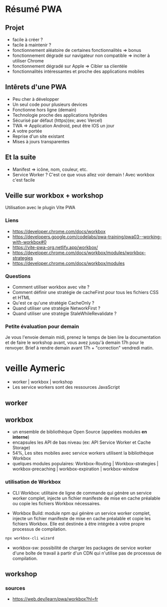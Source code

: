 # Résumé PWA

## Projet

- facile à créer ?
- facile à maintenir ?
- fonctionnement aléatoire de certaines fonctionnalités => bonus
- fonctionnement dégradé sur navigateur non compatible => inciter à utiliser Chrome
- fonctionnement dégradé sur Apple => Cibler sa clientèle
- fonctionnalités intéressantes et proche des applications mobiles

## Intêrets d'une PWA

- Peu cher à développer
- Un seul code pour plusieurs devices
- Fonctionne hors ligne (demain)
- Technologie proche des applications hybrides
- Sécurisé par défaut (https)(ex; avec Vercel)
- TWA => Application Android, peut être IOS un jour
- A votre portée
- Reprise d'un site existant
- Mises à jours transparentes

## Et la suite

- Manifest => icône, nom, couleur, etc.
- Service Worker ?
  C'est ce que vous allez voir demain !
  Avec workbox c'est facile

## Veille sur workbox + workshop

Utilisation avec le plugin Vite PWA

### Liens

- https://developer.chrome.com/docs/workbox
- https://developers.google.com/codelabs/pwa-training/pwa03--working-with-workbox#0
- https://vite-pwa-org.netlify.app/workbox/
- https://developer.chrome.com/docs/workbox/modules/workbox-strategies
- https://developer.chrome.com/docs/workbox/modules

### Questions

- Comment utiliser workbox avec vite ?
- Comment définir une stratégie de cacheFirst pour tous les fichiers CSS et HTML
- Qu'est ce qu'une stratégie CacheOnly ?
- Quand utiliser une stratégie NetworkFirst ?
- Quand utiliser une stratégie StaleWhileRevalidate ?

### Petite évaluation pour demain

Je vous l'envoie demain midi, prenez le temps de bien lire la documentation et de faire le workshop avant,
vous avez jusqu'à demain 17h pour le renvoyer.
Brief à rendre demain avant 17h + "correction" vendredi matin.

# veille Aymeric

- worker | workbox | workshop
- Les service workers sont des ressources JavaScript

## worker
## workbox
- un ensemble de bibliothèque Open Source (appelées modules **en interne**)
- encapsules les API de bas niveau (ex: API Service Worker et Cache Storage)
- 54%, Les sites mobiles avec service workers utilisent la bibliothèque Workbox
- quelques modules populaires: Workbox-Routing | Workbox-strategies | workbox-precaching | workbox-expiration | workbox-window
### utilisation de Workbox 
- CLI Workbox: utilitaire de ligne de commande qui génère un service worker complet, injecte un fichier manifeste de mise en cache préalable ou copie les fichiers Workbox nécessaires.

- Workbox Build: module npm qui génère un service worker complet, injecte un fichier manifeste de mise en cache préalable et copie les fichiers Workbox. Elle est destinée à être intégrée à votre propre processus de compilation.
```bash
npx workbox-cli wizard
```
- workbox-sw: possibilité de charger les packages de service worker d'une boîte de travail à partir d'un CDN qui n'utilise pas de processus de compilation.
## workshop


### sources 
- https://web.dev/learn/pwa/workbox?hl=fr
